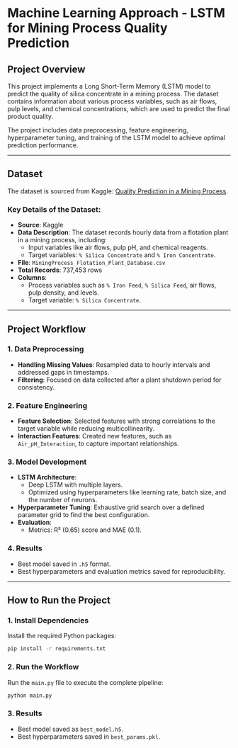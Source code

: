 # **Machine Learning Approach - LSTM for Mining Process Quality Prediction**

## **Project Overview**
This project implements a Long Short-Term Memory (LSTM) model to predict the quality of silica concentrate in a mining process. The dataset contains information about various process variables, such as air flows, pulp levels, and chemical concentrations, which are used to predict the final product quality.

The project includes data preprocessing, feature engineering, hyperparameter tuning, and training of the LSTM model to achieve optimal prediction performance.

---

## **Dataset**
The dataset is sourced from Kaggle: [Quality Prediction in a Mining Process](https://www.kaggle.com/datasets/edumagalhaes/quality-prediction-in-a-mining-process/data).

### **Key Details of the Dataset**:
- **Source**: Kaggle
- **Data Description**: The dataset records hourly data from a flotation plant in a mining process, including:
  - Input variables like air flows, pulp pH, and chemical reagents.
  - Target variables: `% Silica Concentrate` and `% Iron Concentrate`.
- **File**: `MiningProcess_Flotation_Plant_Database.csv`
- **Total Records**: 737,453 rows
- **Columns**:
  - Process variables such as `% Iron Feed`, `% Silica Feed`, air flows, pulp density, and levels.
  - Target variable: `% Silica Concentrate`.

---

## **Project Workflow**

### 1. **Data Preprocessing**
   - **Handling Missing Values**: Resampled data to hourly intervals and addressed gaps in timestamps.
   - **Filtering**: Focused on data collected after a plant shutdown period for consistency.

### 2. **Feature Engineering**
   - **Feature Selection**: Selected features with strong correlations to the target variable while reducing multicollinearity.
   - **Interaction Features**: Created new features, such as `Air_pH_Interaction`, to capture important relationships.

### 3. **Model Development**
   - **LSTM Architecture**:
     - Deep LSTM with multiple layers.
     - Optimized using hyperparameters like learning rate, batch size, and the number of neurons.
   - **Hyperparameter Tuning**: Exhaustive grid search over a defined parameter grid to find the best configuration.
   - **Evaluation**:
     - Metrics: R² (0.65) score and MAE (0.1).
       
### 4. **Results**
   - Best model saved in `.h5` format.
   - Best hyperparameters and evaluation metrics saved for reproducibility.

---

## **How to Run the Project**

### 1. **Install Dependencies**
Install the required Python packages:
```bash
pip install -r requirements.txt
```

### 2. **Run the Workflow**
Run the `main.py` file to execute the complete pipeline:
```bash
python main.py
```

### 3. **Results**
- Best model saved as `best_model.h5`.
- Best hyperparameters saved in `best_params.pkl`.
